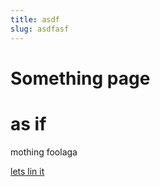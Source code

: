 ```yaml
---
title: asdf
slug: asdfasf
---
```


# Something page

# as if

mothing foolaga

[lets lin it](asdfsf.com)
